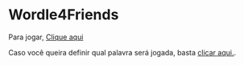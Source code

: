 # Wordle4Friends

Para jogar, [Clique aqui](https://curtinaz.github.io/wordle4friends/)

Caso você queira definir qual palavra será jogada, basta [clicar aqui.](https://curtinaz.github.io/wordle4friends/word.html).